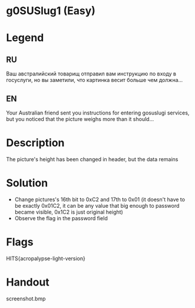 # g0SUSlug1 (Easy)
# Legend
## RU
Ваш австралийский товарищ отправил вам инструкцию по входу в госуслуги, но вы заметили, что картинка весит больше чем должна...
 
## EN
Your Australian friend sent you instructions for entering gosuslugi services, but you noticed that the picture weighs more than it should...

# Description
The picture's height has been changed in header, but the data remains

# Solution
- Change pictures's 16th bit to 0xC2 and 17th to 0x01  (it doesn't have to be exactly 0x01C2, it can be any value that big enough to password became visible, 0x1C2 is just original height)
- Observe the flag in the password field 

# Flags
HITS{acropalypse-light-version}

# Handout
screenshot.bmp

